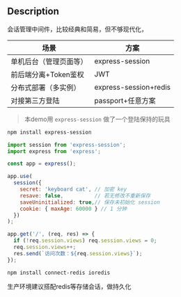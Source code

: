## Description

会话管理中间件，比较经典和简易，但不够现代化，

| 场景                   | 方案                  |
| ---------------------- | --------------------- |
| 单机后台（管理页面等） | express-session       |
| 前后端分离+Token鉴权   | JWT                   |
| 分布式部署（多实例）   | express-session+redis |
| 对接第三方登陆         | passport+任意方案     |



> 本demo用 `express-session` 做了一个登陆保持的玩具

```bash
npm install express-session

```

```js
import session from 'express-session';
import express from 'express';

const app = express();

app.use(
  session({
    secret: 'keyboard cat', // 加密 key
    resave: false,          // 若无修改不重新保存
    saveUninitialized: true,// 保存未初始化 session
    cookie: { maxAge: 60000 } // 1 分钟
  })
);

app.get('/', (req, res) => {
  if (!req.session.views) req.session.views = 0;
  req.session.views++;
  res.send(`访问次数：${req.session.views}`);
});

```

`npm install connect-redis ioredis`

生产环境建议搭配redis等存储会话，做持久化
